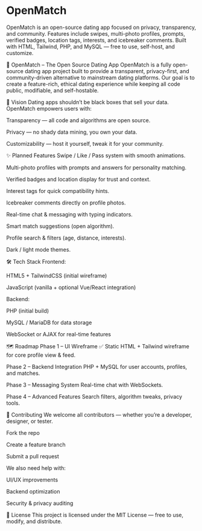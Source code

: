 # OpenMatch
OpenMatch is an open-source dating app focused on privacy, transparency, and community. Features include swipes, multi-photo profiles, prompts, verified badges, location tags, interests, and icebreaker comments. Built with HTML, Tailwind, PHP, and MySQL — free to use, self-host, and customize.

💖 OpenMatch – The Open Source Dating App
OpenMatch is a fully open-source dating app project built to provide a transparent, privacy-first, and community-driven alternative to mainstream dating platforms.
Our goal is to create a feature-rich, ethical dating experience while keeping all code public, modifiable, and self-hostable.

🚀 Vision
Dating apps shouldn’t be black boxes that sell your data.
OpenMatch empowers users with:

Transparency — all code and algorithms are open source.

Privacy — no shady data mining, you own your data.

Customizability — host it yourself, tweak it for your community.

✨ Planned Features
Swipe / Like / Pass system with smooth animations.

Multi-photo profiles with prompts and answers for personality matching.

Verified badges and location display for trust and context.

Interest tags for quick compatibility hints.

Icebreaker comments directly on profile photos.

Real-time chat & messaging with typing indicators.

Smart match suggestions (open algorithm).

Profile search & filters (age, distance, interests).

Dark / light mode themes.

🛠 Tech Stack
Frontend:

HTML5 + TailwindCSS (initial wireframe)

JavaScript (vanilla + optional Vue/React integration)

Backend:

PHP (initial build)

MySQL / MariaDB for data storage

WebSocket or AJAX for real-time features

🗺 Roadmap
Phase 1 – UI Wireframe ✅
Static HTML + Tailwind wireframe for core profile view & feed.

Phase 2 – Backend Integration
PHP + MySQL for user accounts, profiles, and matches.

Phase 3 – Messaging System
Real-time chat with WebSockets.

Phase 4 – Advanced Features
Search filters, algorithm tweaks, privacy tools.

🤝 Contributing
We welcome all contributors — whether you’re a developer, designer, or tester.

Fork the repo

Create a feature branch

Submit a pull request

We also need help with:

UI/UX improvements

Backend optimization

Security & privacy auditing

📜 License
This project is licensed under the MIT License — free to use, modify, and distribute.
